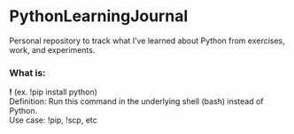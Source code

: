 # PythonLearningJournal
Personal repository to track what I’ve learned about Python from exercises, work, and experiments.

### What is:

**!** (ex. !pip install python) <br>
Definition: Run this command in the underlying shell (bash) instead of Python. <br>
Use case: !pip, !scp, etc
